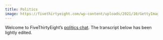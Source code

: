 ```yaml
---
title: Politics
image: https://fivethirtyeight.com/wp-content/uploads/2021/10/GettyImages-1235695505-4x3-copy.jpg?w=1150
---
```

<!--StartFragment-->


  Welcome to FiveThirtyEight’s [politics chat](https://fivethirtyeight.com/tag/slack-chat/). The transcript below has been lightly edited.




  <!--EndFragment-->
